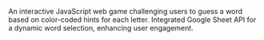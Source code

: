 An interactive JavaScript web game challenging users to guess a word based on color-coded hints for each letter. Integrated Google Sheet API for a dynamic word selection, enhancing user engagement. 
